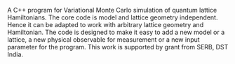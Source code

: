 A C++ program for Variational Monte Carlo simulation of quantum lattice Hamiltonians. 
The core code is model and lattice geometry independent. Hence it can be 
adapted to work with arbitrary lattice geometry and Hamiltonian.
The code is designed to make it easy to add a new model or a lattice, 
a new physical observable for measurement or a new input parameter for 
the program. This work is supported by grant from SERB, DST India.
